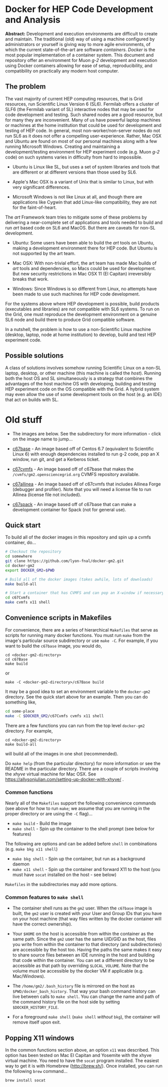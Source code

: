 # Docker for HEP Code Development and Analysis

**Abstract:** Development and execution environments are difficult to create and maintain. The traditional (old) way of using a machine configured by administrators or yourself is giving way to more agile environments, of which the current state-of-the-art are software *containers*. *Docker* is the most popular implementation of a container system. This document and repository offer an environment for Muon *g-2* development and execution using Docker containers allowing for ease of setup, reproducibility, and compatibility on practically any modern host computer. 

## The problem

The vast majority of current HEP computing resources, that is Grid resources, run Scientific Linux Version 6 (SL6). Fermilab offers a cluster of SLF6 (the Fermilab variant of SL) interactive nodes that may be used for code development and testing.  Such shared nodes are a good resource, but for many they are inconvenient. Many of us have powerful laptop machines or machines at the home institution that could be used for development and testing of HEP code. In general, most non-worker/non-server nodes do not run SL6 as it does not offer a compelling user-experience. Rather, Mac OSX and Ubuntu are found on most of our personal machines along with a few running Microsoft Windows. Creating and maintaining a development/testing environment for HEP experiment code (e.g. Muon *g-2* code) on such systems varies in difficulty from hard to impossible. 

* Ubuntu is Linux like SL, but uses a set of system libraries and tools that are different or at different versions than those used by SL6. 

* Apple's Mac OSX is a variant of Unix that is similar to Linux, but with very significant differences. 

* Microsoft Windows is not like Linux at all, and though there are applications like Cygwin that add Linux-like compatibility, they are not for the faint-of-heart. 

The *art* Framework team tries to mitigate some of these problems by delivering a near-complete set of applications and tools needed to build and run *art* based code on SL6 and MacOS. But there are caveats for non-SL development. 

* Ubuntu: Some users have been able to build the *art* tools on Ubuntu, making a development environment there for HEP code. But Ubuntu is not supported by the art team. 

* Mac OSX: With non-trivial effort, the art team has made Mac builds of *art* tools and dependencies, so Macs could be used for development. But new security restrictions in Mac OSX 11 (El Capitan) irreversibly breaks that work.

* Windows: Since Windows is so different from Linux, no attempts have been made to use such machines for HEP code development. 

For the systems above where HEP development is possible, build products (executables and libraries) are not compatible with SL6 systems. To run on the Grid, one must reproduce the development environment on a genuine SL6 node and build there to produce Grid compatible software. 

In a nutshell, the problem is how to use a non-Scientific Linux machine (desktop, laptop, node at home institution) to develop, build and test HEP experiment code. 

## Possible solutions

A class of solutions involves somehow running Scientific Linux on a non-SL laptop, desktop, or other machine (this machine is called the *host*). Running both the host OS and SL simultaneously is a strategy that combines the advantages of the host machine OS with developing, building and testing HEP experiment code on the OS compatible with the Grid. A hybrid system may even allow the use of some development tools on the host (e.g. an IDE) that act on builds with SL. 





# Old stuff

* The images are below. See the subdirectory for more information - click on the image name to jump...

- [c67base](c67Base/README.md) - An image based off of Centos 6.7 (equivalent to Scientific Linux 6) with enough dependencies installed to run g-2 code, pop an X window, run git, and get a Kerberos ticket.

- [c67cvmfs](c67Cvmfs/README.md) - An image based off of c67base that makes the `/cvmfs/gm2.opensciencegrid.org` CVMFS repository available.

- [c67allinea](c67Allinea/README.md) - An image based off of c67cvmfs that includes Allinea Forge (debugger and profiler). Note that you will need a license file to run Allinea (license file not included).

- [c67spack](c67Spack/README.md) - An image based off of c67base that can make a development container for Spack (not for general use).

## Quick start

To build all of the docker images in this repository and spin
up a cvmfs container, do...

```bash
# Checkout the repository
cd somewhere
git clone https://github.com/lyon-fnal/docker-gm2.git
cd docker-gm2
export DOCKER_GM2=$PWD

# Build all of the docker images (takes awhile, lots of downloads)
make build-all

# Start a container that has CVMFS and can pop an X-window if necessary
cd c67Cvmfs
make cvmfs x11 shell
```

## Convenience scripts in Makefiles

For convenience, there are a series of hierarchical `Makefiles` that serve as scripts for running many docker functions. You must run `make` from the image's particular source subdirectory or use `make -C`. For example, if you want to build the `c67base` image, you would do,

```
cd <docker-gm2-directory>
cd c67Base
make build
```
or
```
make -C <docker-gm2-directory>/c67Base build
```

It may be a good idea to set an environment variable to the `docker-gm2` directory. See the quick start above for an example. Then you can do something like,
```bash
cd some-place
make -C $DOCKER_GM2/c67Cvmfs cvmfs x11 shell
```

There are a few functions you can run from the top level `docker-gm2` directory. For example,
```
cd <docker-gm2-directory>
make build-all
```
will build all of the images in one shot (recommended).

Do `make help` (from the particular directory) for more information or see the README in the particular directory. There are a couple of scripts involving the *xhyve* virtual machine for Mac OSX. See https://allysonjulian.com/setting-up-docker-with-xhyve/ .

### Common functions

Nearly all of the `Makefiles` support the following convenience commands (see above for how to run `make`; we assume that you are running in the proper directory or are using the `-C` flag)...

- `make build` - Build the image
- `make shell` - Spin up the container to the shell prompt (see below for features)

The following are options and can be added before `shell` in combinations (e.g. `make bkg x11 shell`)

- `make bkg shell` - Spin up the container, but run as a background daemon
- `make x11 shell` - Spin up the container and forward X11 to the host (you must have `socat` installed on the host - see below)

`Makefiles` in the subdirectories may add more options.

### Common features to `make shell`

- The container shell runs as the `gm2` user. When the `c67base` image is built, the `gm2` user is created with
your User and Group IDs that you have on your host machine (that way files written by the docker container
will have the correct ownership).

- Your `$HOME` on the host is accessible from within the container as the same path. Since the `gm2` user has the same UID/GID as the host, files you write from within the container to that directory (and subdirectories) are accessible by the host too. Having the paths the same makes it easy to share source files between an IDE running in the host and building that code within the container. You can set a different directory to be accessible as that path by overriding `$LOCAL_VOLUME`. Note that the volume must be accessible by the docker VM if applicable (e.g. Mac/Windows).

- The `/home/gm2/.bash_history` file is mirrored on the host as `$PWD/docker_bash_history`. That way your bash command history can live between calls to `make shell`. You can change the name and path of the command history file on the host side by setting `$DOCKER_HISTORY_FILE`.

- For a foreground `make shell` (`make shell` *without* `bkg`), the container will remove itself upon exit.


## Popping X11 windows

In the common functions section above, an option `x11` was described. This option has been tested on Mac El Capitan and Yosemite with the xhyve virtual machine. You need to have the `socat` program installed. The easiest way to get it is with Homebrew (http://brew.sh/). Once installed, you can run the following `brew` command...

```
brew install socat
```

